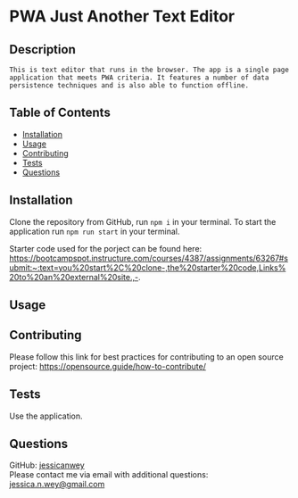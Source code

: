 # PWA Just Another Text Editor

  ## Description
    This is text editor that runs in the browser. The app is a single page application that meets PWA criteria. It features a number of data persistence techniques and is also able to function offline. 
  
    
  ## Table of Contents
  * [Installation](#installation)
  * [Usage](#usage)
  * [Contributing](#contributing)
  * [Tests](#tests)
  * [Questions](#questions)

  ## Installation
  Clone the repository from GitHub, run ``` npm i ``` in your terminal. To start the application run ``` npm run start ``` in your terminal.

  Starter code used for the porject can be found here: https://bootcampspot.instructure.com/courses/4387/assignments/63267#submit:~:text=you%20start%2C%20clone-,the%20starter%20code,Links%20to%20an%20external%20site.,-.

  ## Usage


  ## Contributing
  Please follow this link for best practices for contributing to an open source project:
  https://opensource.guide/how-to-contribute/

  ## Tests
  Use the application.

  ## Questions
  GitHub: [jessicanwey](https://github.com/jessicanwey)  
  Please contact me via email with additional questions: jessica.n.wey@gmail.com
